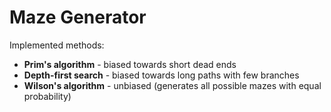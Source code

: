 # Maze Generator

Implemented methods:
* **Prim's algorithm** - biased towards short dead ends
* **Depth-first search** - biased towards long paths with few branches
* **Wilson's algorithm** - unbiased (generates all possible mazes with equal probability)
